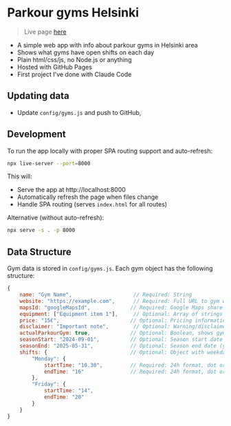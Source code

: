 # Parkour gyms Helsinki

> Live page [here](https://git.hanki.dev/pk-gyms-helsinki/)

- A simple web app with info about parkour gyms in Helsinki area
- Shows what gyms have open shifts on each day
- Plain html/css/js, no Node.js or anything
- Hosted with GitHub Pages
- First project I've done with Claude Code

## Updating data

- Update `config/gyms.js` and push to GitHub,

## Development

To run the app locally with proper SPA routing support and auto-refresh:

```bash
npx live-server --port=8000
```

This will:
- Serve the app at http://localhost:8000
- Automatically refresh the page when files change
- Handle SPA routing (serves `index.html` for all routes)

Alternative (without auto-refresh):
```bash
npx serve -s . -p 8000
```

## Data Structure

Gym data is stored in `config/gyms.js`. Each gym object has the following structure:

```javascript
{
    name: "Gym Name",                    // Required: String
    website: "https://example.com",      // Required: Full URL to gym website
    mapsId: "googleMapsId",             // Required: Google Maps share ID for location
    equipment: ["Equipment item 1"],     // Optional: Array of strings with emojis
    price: "15€",                       // Optional: Pricing information string
    disclaimer: "Important note",        // Optional: Warning/disclaimer text
    actualParkourGym: true,             // Optional: Boolean, shows gym with bold text + 🔥 emoji and sorts first
    seasonStart: "2024-09-01",          // Optional: Season start date (yyyy-mm-dd)
    seasonEnd: "2025-05-31",            // Optional: Season end date (yyyy-mm-dd)
    shifts: {                           // Optional: Object with weekday keys and time slot values
        "Monday": {
            startTime: "10.30",         // Required: 24h format, dot or colon separator
            endTime: "16"               // Required: 24h format, dot or colon separator
        },
        "Friday": {
            startTime: "14",
            endTime: "20"
        }
    }
}
```